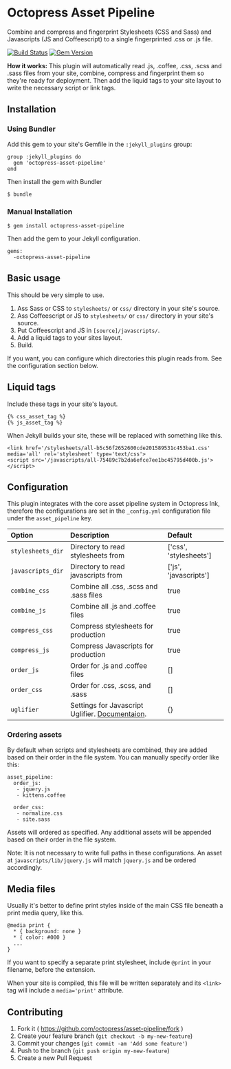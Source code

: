 # Octopress Asset Pipeline

Combine and compress and fingerprint Stylesheets (CSS and Sass) and Javascripts (JS and Coffeescript) to a single fingerprinted .css or .js file.

[![Build Status](https://travis-ci.org/octopress/asset-pipeline.png?branch=master)](https://travis-ci.org/octopress/asset-pipeline)
[![Gem Version](https://badge.fury.io/rb/octopress-asset-pipeline.png)](http://badge.fury.io/rb/octopress-asset-pipeline)

**How it works:** This plugin will automatically read .js, .coffee, .css, .scss and .sass files from your site, combine, compress and fingerprint them so they're ready for deployment. Then add the liquid tags to your site layout to write
the necessary script or link tags.

## Installation

### Using Bundler

Add this gem to your site's Gemfile in the `:jekyll_plugins` group:

    group :jekyll_plugins do
      gem 'octopress-asset-pipeline'
    end

Then install the gem with Bundler

    $ bundle

### Manual Installation

    $ gem install octopress-asset-pipeline

Then add the gem to your Jekyll configuration.

    gems:
      -octopress-asset-pipeline

## Basic usage

This should be very simple to use.

1. Ass Sass or CSS to `stylesheets/` or `css/` directory in your site's source.
1. Ass Coffeescript or JS to `stylesheets/` or `css/` directory in your site's source.
2. Put Coffeescript and JS in `[source]/javascripts/`.
3. Add a liquid tags to your sites layout.
4. Build.

If you want, you can configure which directories this plugin reads from. See the configuration section below.

## Liquid tags

Include these tags in your site's layout.

```
{% css_asset_tag %}
{% js_asset_tag %}
```

When Jekyll builds your site, these will be replaced with something like this.

```
<link href='/stylesheets/all-b5c56f2652600cde201589531c453ba1.css' media='all' rel='stylesheet' type='text/css'>
<script src='/javascripts/all-75489c7b2da6efce7ee1bc45795d400b.js'></script>
```

## Configuration

This plugin integrates with the core asset pipeline system in Octopress Ink, therefore
the configurations are set in the `_config.yml` configuration file under the `asset_pipeline` key.

| Option               | Description                               | Default     |
|:---------------------|:------------------------------------------|:------------|
| `stylesheets_dir`    | Directory to read stylesheets from        | ['css', 'stylesheets'] |
| `javascripts_dir`    | Directory to read javascripts from        | ['js', 'javascripts'] |
| `combine_css`        | Combine all .css, .scss and .sass files   | true        |
| `combine_js`         | Combine all .js and .coffee files         | true        |
| `compress_css`       | Compress stylesheets for production       | true        |
| `compress_js`        | Compress Javascripts for production       | true        |
| `order_js`           | Order for .js and .coffee files           | []          |
| `order_css`          | Order for .css, .scss, and .sass          | []          |
| `uglifier`           | Settings for Javascript Uglifier. [Documentaion](https://github.com/lautis/uglifier).  | {}          |

### Ordering assets

By default when scripts and stylesheets are combined, they are added based on
their order in the file system. You can manually specify order like this:

```
asset_pipeline:
  order_js:
   - jquery.js
   - kittens.coffee

  order_css:
   - normalize.css
   - site.sass
```
Assets will ordered as specified. Any additional assets will be appended based on their order in the file system.

Note: It is not necessary to write full paths in these configurations. An asset at `javascripts/lib/jquery.js` will match `jquery.js` and be ordered accordingly.

## Media files

Usually it's better to define print styles inside of the main CSS file beneath a print media query, like this.

```
@media print {
  * { background: none }
  * { color: #000 }
  ...
}
```

If you want to specify a separate print stylesheet, include `@print` in your filename, before the extension. 

When your site is compiled, this file will be written separately and its `<link>` tag will include a `media='print'` attribute.

## Contributing

1. Fork it ( https://github.com/octopress/asset-pipeline/fork )
2. Create your feature branch (`git checkout -b my-new-feature`)
3. Commit your changes (`git commit -am 'Add some feature'`)
4. Push to the branch (`git push origin my-new-feature`)
5. Create a new Pull Request
